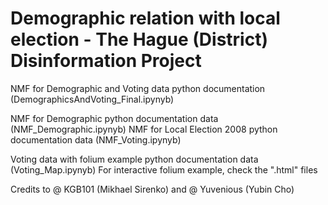 # Demographic relation with local election - The Hague (District) Disinformation Project

NMF for Demographic and Voting data python documentation (DemographicsAndVoting_Final.ipynyb)

NMF for Demographic python documentation data (NMF_Demographic.ipynyb)
NMF for Local Election 2008 python documentation data (NMF_Voting.ipynyb)

Voting data with folium example python documentation data (Voting_Map.ipynyb)
For interactive folium example, check the ".html" files

Credits to @ KGB101 (Mikhael Sirenko) and @ Yuvenious (Yubin Cho)
